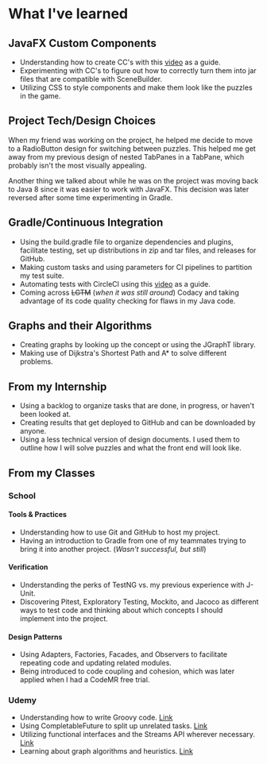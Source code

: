 # What I've learned
## JavaFX Custom Components
- Understanding how to create CC's with this [video](https://www.youtube.com/watch?v=1yuaJQJ1FXg) as a guide.
- Experimenting with CC's to figure out how to correctly turn them into jar files that are compatible with SceneBuilder.
- Utilizing CSS to style components and make them look like the puzzles in the game.
## Project Tech/Design Choices
When my friend was working on the project, he helped me decide to move to a RadioButton design for switching between puzzles. This helped me get away from my previous design of nested TabPanes in a TabPane, which probably isn't the most visually appealing.

Another thing we talked about while he was on the project was moving back to Java 8 since it was easier to work with JavaFX. This decision was later reversed after some time experimenting in Gradle.
## Gradle/Continuous Integration
- Using the build.gradle file to organize dependencies and plugins, facilitate testing, set up distributions in zip and tar files, and releases for GitHub.
- Making custom tasks and using parameters for CI pipelines to partition my test suite.
- Automating tests with CircleCI using this [video](https://www.youtube.com/watch?v=9PgZCJNzY9M) as a guide.
- Coming across ~~LGTM~~ (_when it was still around_) Codacy and taking advantage of its code quality checking for flaws in my Java code.
## Graphs and their Algorithms
- Creating graphs by looking up the concept or using the JGraphT library.
- Making use of Dijkstra's Shortest Path and A* to solve different problems.
## From my Internship
- Using a backlog to organize tasks that are done, in progress, or haven't been looked at.
- Creating results that get deployed to GitHub and can be downloaded by anyone.
- Using a less technical version of design documents. I used them to outline how I will solve puzzles and what the front end will look like.
## From my Classes
### School
#### Tools & Practices
- Understanding how to use Git and GitHub to host my project.
- Having an introduction to Gradle from one of my teammates trying to bring it into another project. (_Wasn't successful, but still_)
#### Verification
- Understanding the perks of TestNG vs. my previous experience with J-Unit.
- Discovering Pitest, Exploratory Testing, Mockito, and Jacoco as different ways to test code and thinking about which concepts I should implement into the project.
#### Design Patterns
- Using Adapters, Factories, Facades, and Observers to facilitate repeating code and updating related modules.
- Being introduced to code coupling and cohesion, which was later applied when I had a CodeMR free trial.
### Udemy
- Understanding how to write Groovy code. [Link](https://www.udemy.com/course/gradle-for-java-developers/)
- Using CompletableFuture to split up unrelated tasks. [Link](https://www.udemy.com/course/parallel-and-asynchronous-programming-in-modern-java/)
- Utilizing functional interfaces and the Streams API wherever necessary. [Link](https://www.udemy.com/course/functional-programming-and-reactive-programming-in-java/)
- Learning about graph algorithms and heuristics. [Link](https://www.udemy.com/course/artificial-intelligence-games-in-java/learn/lecture/5958944?start=0#overview)
